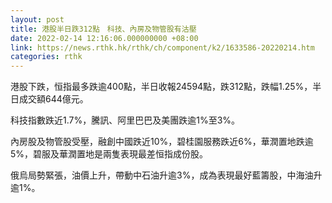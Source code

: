 ```yaml
---
layout: post
title: 港股半日跌312點　科技、內房及物管股有沽壓
date: 2022-02-14 12:16:06.000000000 +08:00
link: https://news.rthk.hk/rthk/ch/component/k2/1633586-20220214.htm
categories: rthk
---
```


港股下跌，恒指最多跌逾400點，半日收報24594點，跌312點，跌幅1.25%，半日成交額644億元。

科技指數跌近1.7%，騰訊、阿里巴巴及美團跌逾1%至3%。

內房股及物管股受壓，融創中國跌近10%，碧桂園服務跌近6%，華潤置地跌逾5%，碧服及華潤置地是兩隻表現最差恒指成份股。

俄烏局勢緊張，油價上升，帶動中石油升逾3%，成為表現最好藍籌股，中海油升逾1%。
